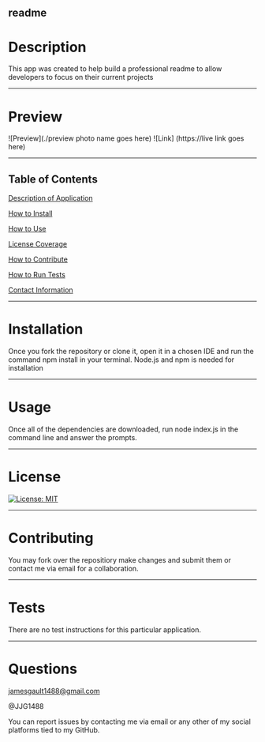 ## readme

# Description

This app was created to help build a professional readme to allow developers to focus on their current projects

---

# Preview

![Preview](./preview photo name goes here)
![Link] (https://live link goes here)

---

## Table of Contents

[Description of Application](#description)

[How to Install](#installation)

[How to Use](#usage)

[License Coverage](#license)

[How to Contribute](#contributing)

[How to Run Tests](#tests)

[Contact Information](#questions)
    
---

# Installation

Once you fork the repository or clone it, open it in a chosen IDE and run the command npm install in your terminal. Node.js and npm is needed for installation

---

 # Usage

Once all of the dependencies are downloaded, run node index.js in the command line and answer the prompts.

---

# License

[![License: MIT](https://img.shields.io/badge/License-MIT-yellow.svg)](https://opensource.org/licenses/MIT)

---

# Contributing

You may fork over the repositiory make changes and submit them or contact me via email for a collaboration.

---

# Tests

There are no test instructions for this particular application.

---

# Questions

jamesgault1488@gmail.com

@JJG1488

You can report issues by contacting me via email or any other of my social platforms tied to my GitHub.

